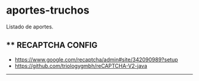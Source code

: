 # aportes-truchos
Listado de aportes. 

** RECAPTCHA CONFIG 
----
- https://www.google.com/recaptcha/admin#site/342090989?setup
- https://github.com/triologygmbh/reCAPTCHA-V2-java

----
